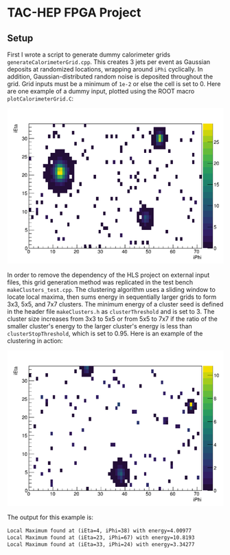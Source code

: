 # TAC-HEP FPGA Project

## Setup

First I wrote a script to generate dummy calorimeter grids `generateCalorimeterGrid.cpp`. 
This creates 3 jets per event as Gaussian deposits at randomized locations, wrapping around `iPhi` cyclically.
In addition, Gaussian-distributed random noise is deposited throughout the grid.
Grid inputs must be a minimum of `1e-2` or else the cell is set to 0.
Here are one example of a dummy input, plotted using the ROOT macro `plotCalorimeterGrid.C`:

![Example 2](./images/caloGrid_2.png)


In order to remove the dependency of the HLS project on external input files, this grid generation method was replicated in the test bench `makeClusters_test.cpp`.
The clustering algorithm uses a sliding window to locate local maxima, then sums energy in sequentially larger grids to form 3x3, 5x5, and 7x7 clusters.
The minimum energy of a cluster seed is defined in the header file `makeClusters.h` as `clusterThreshold` and is set to 3. 
The cluster size increases from 3x3 to 5x5 or from 5x5 to 7x7 if the ratio of the smaller cluster's energy to the larger cluster's energy is less than `clusterStopThreshold`, which is set to 0.95.
Here is an example of the clustering in action:

![Cluster Example](./images/caloGrid_input.png)

The output for this example is:

```
Local Maximum found at (iEta=4, iPhi=38) with energy=4.00977
Local Maximum found at (iEta=23, iPhi=67) with energy=10.8193
Local Maximum found at (iEta=33, iPhi=24) with energy=3.34277
```
